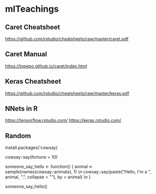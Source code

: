 # mlTeachings

## Caret Cheatsheet
https://github.com/rstudio/cheatsheets/raw/master/caret.pdf

## Caret Manual
https://topepo.github.io/caret/index.html

## Keras Cheatsheet
https://github.com/rstudio/cheatsheets/raw/master/keras.pdf

## NNets in R
https://tensorflow.rstudio.com/
https://keras.rstudio.com/

## Random
install.packages('cowsay)

cowsay::say(fortune = 10)


someone_say_hello <- function() {
    animal <- sample(names(cowsay::animals), 1) \n
    cowsay::say(paste("Hello, I'm a ", animal, ".", collapse = ""), by = animal)   \n
}

someone_say_hello()
